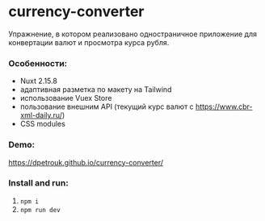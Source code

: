 # currency-converter

Упражнение, в котором реализовано одностраничное приложение для конвертации валют и просмотра курса рубля.

### Особенности:

- Nuxt 2.15.8
- адаптивная разметка по макету на Tailwind
- использование Vuex Store
- пользование внешним API (текущий курс валют c https://www.cbr-xml-daily.ru/)
- CSS modules

### Demo:

https://dpetrouk.github.io/currency-converter/

### Install and run:

1. `npm i`
2. `npm run dev`